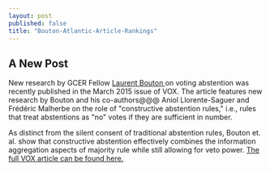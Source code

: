 ```yaml
---
layout: post
published: false
title: "Bouton-Atlantic-Article-Rankings"
---
```


## A New Post

<p>  New research by GCER Fellow <a href="https://sites.google.com/site/boutonllj/"> Laurent Bouton </a>  on voting abstention was recently published in the March 2015 issue of VOX. The article features new research by Bouton and his co-authors@@@ Aniol Llorente-Saguer and Frédéric Malherbe on the role of "constructive abstention rules," i.e., rules that treat abstentions as  "no" votes if they are sufficient in number. </p>

<p> As distinct from the silent consent of traditional abstention rules, Bouton et. al. show that constructive abstention  effectively combines the information aggregation aspects of majority rule while still allowing for veto power. <a href="http://www.voxeu.org/article/constructive-abstention-reforming-european-council-voting"> The full VOX article can be found here.</a>  </p>
